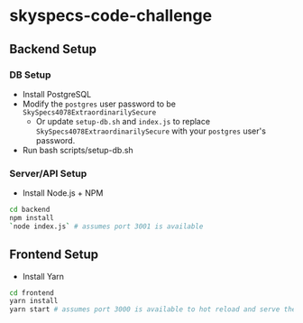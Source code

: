 # skyspecs-code-challenge

## Backend Setup

### DB Setup

- Install PostgreSQL
- Modify the `postgres` user password to be `SkySpecs4078ExtraordinarilySecure`
  - Or update `setup-db.sh` and `index.js` to replace `SkySpecs4078ExtraordinarilySecure` with your `postgres` user's password.
- Run bash scripts/setup-db.sh

### Server/API Setup

- Install Node.js + NPM

```sh
cd backend
npm install
`node index.js` # assumes port 3001 is available
```

## Frontend Setup

- Install Yarn

```sh
cd frontend
yarn install
yarn start # assumes port 3000 is available to hot reload and serve the frontend bundle
```

